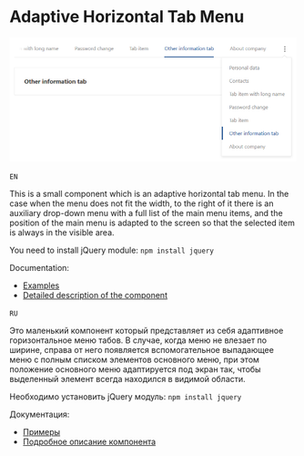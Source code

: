 # Adaptive Horizontal Tab Menu

![Adaptive Horizontal Tab Menu](./src/screenshots/forreadme898x388.png)

`EN`  

This is a small component which is an adaptive horizontal tab menu. In the case when the menu does not fit the width,
to the right of it there is an auxiliary drop-down menu with a full list of the main menu items, and the position of the main menu is adapted to the screen so that the selected item is always in the visible area.  

You need to install jQuery module: `npm install jquery`  

Documentation:

* [Examples](./docs/en/EXAMPLES.md)
* [Detailed description of the component](./docs/en/DESCRIPTION.md)

`RU`  

Это маленький компонент который представляет из себя адаптивное горизонтальное меню табов. В случае, когда меню не влезает по ширине,
справа от него появляется вспомогательное выпадающее меню с полным списком элементов основного меню, при этом положение основного меню адаптируется под экран так, чтобы выделенный элемент всегда находился в видимой области.  

Необходимо установить jQuery модуль: `npm install jquery`  

Документация:

* [Примеры](./docs/ru/EXAMPLES.md)
* [Подробное описание компонента](./docs/ru/DESCRIPTION.md)
